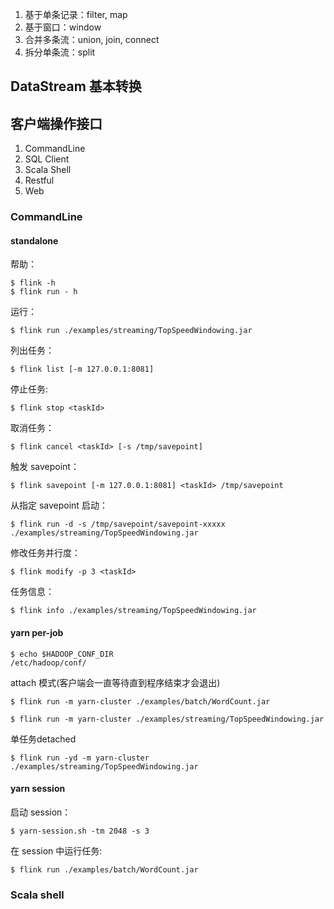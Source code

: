 1. 基于单条记录：filter, map
2. 基于窗口：window
3. 合并多条流：union, join, connect
4. 拆分单条流：split

## DataStream 基本转换


## 客户端操作接口

1. CommandLine
2. SQL Client
3. Scala Shell
4. Restful
5. Web

### CommandLine

#### standalone

帮助：

    $ flink -h
    $ flink run - h

运行：

    $ flink run ./examples/streaming/TopSpeedWindowing.jar

列出任务：

    $ flink list [-m 127.0.0.1:8081]

停止任务:

    $ flink stop <taskId>

取消任务：

    $ flink cancel <taskId> [-s /tmp/savepoint]

触发 savepoint：

    $ flink savepoint [-m 127.0.0.1:8081] <taskId> /tmp/savepoint

从指定 savepoint 启动：

    $ flink run -d -s /tmp/savepoint/savepoint-xxxxx ./examples/streaming/TopSpeedWindowing.jar

修改任务并行度：

    $ flink modify -p 3 <taskId>

任务信息：

    $ flink info ./examples/streaming/TopSpeedWindowing.jar

#### yarn per-job

    $ echo $HADOOP_CONF_DIR
    /etc/hadoop/conf/

attach 模式(客户端会一直等待直到程序结束才会退出)

    $ flink run -m yarn-cluster ./examples/batch/WordCount.jar

    $ flink run -m yarn-cluster ./examples/streaming/TopSpeedWindowing.jar

单任务detached

    $ flink run -yd -m yarn-cluster ./examples/streaming/TopSpeedWindowing.jar

#### yarn session

启动 session：

    $ yarn-session.sh -tm 2048 -s 3

在 session 中运行任务:

    $ flink run ./examples/batch/WordCount.jar

### Scala shell
